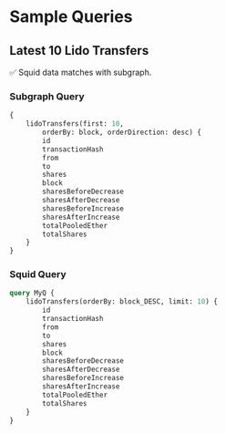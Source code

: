 # Sample Queries

## Latest 10 Lido Transfers
✅ Squid data matches with subgraph.

### Subgraph Query
```graphql
{
    lidoTransfers(first: 10,
        orderBy: block, orderDirection: desc) {
        id
        transactionHash
        from
        to
        shares
        block
        sharesBeforeDecrease
        sharesAfterDecrease
        sharesBeforeIncrease
        sharesAfterIncrease
        totalPooledEther
        totalShares
    }
}
```

### Squid Query

```graphql
query MyQ {
    lidoTransfers(orderBy: block_DESC, limit: 10) {
        id
        transactionHash
        from
        to
        shares
        block
        sharesBeforeDecrease
        sharesAfterDecrease
        sharesBeforeIncrease
        sharesAfterIncrease
        totalPooledEther
        totalShares
    }
}
```
